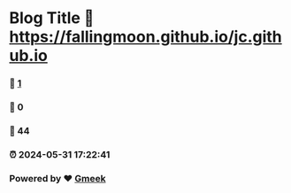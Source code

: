 # Blog Title :link: https://fallingmoon.github.io/jc.github.io 
### :page_facing_up: [1](https://fallingmoon.github.io/jc.github.io/tag.html) 
### :speech_balloon: 0 
### :hibiscus: 44 
### :alarm_clock: 2024-05-31 17:22:41 
### Powered by :heart: [Gmeek](https://github.com/Meekdai/Gmeek)
